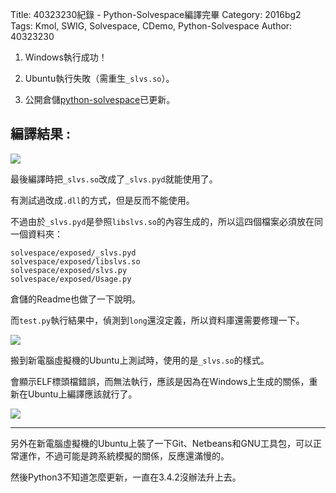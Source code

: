 Title: 40323230紀錄 - Python-Solvespace編譯完畢
Category: 2016bg2
Tags: Kmol, SWIG, Solvespace, CDemo, Python-Solvespace
Author: 40323230


1. Windows執行成功！

2. Ubuntu執行失敗（需重生`_slvs.so`）。

3. 公開倉儲[python-solvespace](https://github.com/40323230/python-solvespace"github.com")已更新。

<!-- PELICAN_END_SUMMARY -->

<h2>編譯結果 :</h2>

<img src="http://i.imgur.com/E4PEUbR.jpg" >

最後編譯時把`_slvs.so`改成了`_slvs.pyd`就能使用了。

有測試過改成`.dll`的方式，但是反而不能使用。

不過由於`_slvs.pyd`是參照`libslvs.so`的內容生成的，所以這四個檔案必須放在同一個資料夾：

```
solvespace/exposed/_slvs.pyd
solvespace/exposed/libslvs.so
solvespace/exposed/slvs.py
solvespace/exposed/Usage.py
```

倉儲的Readme也做了一下說明。

而`test.py`執行結果中，偵測到`long`還沒定義，所以資料庫還需要修理一下。

<img src="http://i.imgur.com/Ejc5KDo.jpg" >

搬到新電腦虛擬機的Ubuntu上測試時，使用的是`_slvs.so`的樣式。

會顯示ELF標頭檔錯誤，而無法執行，應該是因為在Windows上生成的關係，重新在Ubuntu上編譯應該就行了。

<img src="http://i.imgur.com/jolKcHW.jpg" >

<hr>

另外在新電腦虛擬機的Ubuntu上裝了一下Git、Netbeans和GNU工具包，可以正常運作，不過可能是跨系統模擬的關係，反應還滿慢的。

然後Python3不知道怎麼更新，一直在3.4.2沒辦法升上去。